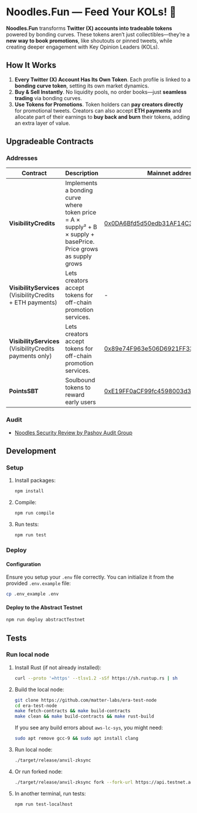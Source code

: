 # Noodles.Fun — Feed Your KOLs! 🍜

**Noodles.Fun** transforms **Twitter (X) accounts into tradeable tokens** powered by bonding curves. These tokens aren’t just collectibles—they’re a **new way to book promotions**, like shoutouts or pinned tweets, while creating deeper engagement with Key Opinion Leaders (KOLs).  

## **How It Works**  

1. **Every Twitter (X) Account Has Its Own Token**. Each profile is linked to a **bonding curve token**, setting its own market dynamics.
2. **Buy & Sell Instantly**. No liquidity pools, no order books—just **seamless trading** via bonding curves.
3. **Use Tokens for Promotions**. Token holders can **pay creators directly** for promotional tweets. Creators can also accept **ETH payments** and allocate part of their earnings to **buy back and burn** their tokens, adding an extra layer of value.  

## Upgradeable Contracts

### Addresses

|Contract|Description|Mainnet address (Proxy)|Testnet address (Proxy)|
|--------|--------------------|---------------|---------------|
| **VisibilityCredits**  | Implements a bonding curve where token price = A × supply² + B × supply + basePrice. Price grows as supply grows | [0x0DA6Bfd5d50edb31AF14C3A7820d28dB475Ec97D](https://abscan.org/address/0x0da6bfd5d50edb31af14c3a7820d28db475ec97d)      | [0x25aaca9fD684CD710BB87bd8f87A2a9F20e5a269](https://sepolia.abscan.org/address/0x25aaca9fd684cd710bb87bd8f87a2a9f20e5a269)        |
| **VisibilityServices** (VisibilityCredits + ETH payments)| Lets creators accept tokens for off-chain promotion services.                                                   | -| [0x446aC2A937b7ef299402D97a9132CD2ce7Ff73b1](https://sepolia.abscan.org/address/0x446ac2a937b7ef299402d97a9132cd2ce7ff73b1)        |
| **VisibilityServices**  (VisibilityCredits payments only)| Lets creators accept tokens for off-chain promotion services.                                                   | [0x89e74F963e506D6921FF33cB75b53b963D7218bE](https://abscan.org/address/0x89e74F963e506D6921FF33cB75b53b963D7218bE)      | -  |
| **PointsSBT**  | Soulbound tokens to reward early users | [0xE19FF0aCF99fc4598003d34E8DF7b828849B9F48](https://abscan.org/address/0xE19FF0aCF99fc4598003d34E8DF7b828849B9F48)      | [0x53D523F98dFd0B4b8ADd9306D345d6e709AD6b18](https://sepolia.abscan.org/address/0x53d523f98dfd0b4b8add9306d345d6e709ad6b18)        |

### Audit

- [Noodles Security Review by Pashov Audit Group](./Audit_Pashov_2025-03-11.pdf)

## Development

### Setup

1. Install packages:

   ```bash
   npm install
   ```

2. Compile:

   ```bash
   npm run compile
   ```

3. Run tests:

   ```bash
   npm run test
   ```

### Deploy

#### Configuration

Ensure you setup your `.env` file correctly. You can initialize it from the provided `.env.example` file:

   ```bash
   cp .env_example .env
   ```

#### Deploy to the Abstract Testnet

   ```bash
   npm run deploy abstractTestnet
   ```

## Tests

### Run local node

1. Install Rust (if not already installed):

   ```bash
   curl --proto '=https' --tlsv1.2 -sSf https://sh.rustup.rs | sh
   ```

2. Build the local node:

   ```bash
   git clone https://github.com/matter-labs/era-test-node
   cd era-test-node
   make fetch-contracts && make build-contracts
   make clean && make build-contracts && make rust-build
   ```

   If you see any build errors about `aws-lc-sys`, you might need:

   ```bash
   sudo apt remove gcc-9 && sudo apt install clang
   ```

3. Run local node:

   ```bash
   ./target/release/anvil-zksync
   ```

4. Or run forked node:

   ```bash
   ./target/release/anvil-zksync fork --fork-url https://api.testnet.abs.xyz --fork-block-number 3558125
   ```

5. In another terminal, run tests:

   ```bash
   npm run test-localhost
   ```

